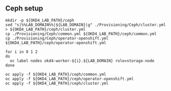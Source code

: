 ## Ceph setup

    mkdir -p ${OKD4_LAB_PATH}/ceph
    sed "s|%%LAB_DOMAIN%%|${LAB_DOMAIN}|g" ./Provisioning/Ceph/cluster.yml > ${OKD4_LAB_PATH}/ceph/cluster.yml
    cp ./Provisioning/Ceph/common.yml ${OKD4_LAB_PATH}/ceph/common.yml 
    cp ./Provisioning/Ceph/operator-openshift.yml ${OKD4_LAB_PATH}/ceph/operator-openshift.yml

    for i in 0 1 2
    do
      oc label nodes okd4-worker-${i}.${LAB_DOMAIN} role=storage-node
    done

    oc apply -f ${OKD4_LAB_PATH}/ceph/common.yml
    oc apply -f ${OKD4_LAB_PATH}/ceph/operator-openshift.yml
    oc apply -f ${OKD4_LAB_PATH}/ceph/cluster.yml